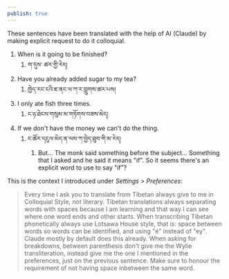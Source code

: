 ```yaml
---
publish: true
---
```


These sentences have been translated with the help of AI (Claude) by making explicit request to do it colloquial.

1. When is it going to be finished?
	1. ག་དུས་ ཚར་གྱི་རེད། 
2. Have you already added sugar to my tea?
	1. ཁྱེད་རང་ངའི་ཇ་ནང་ལ་ཀ་ར་བླུགས་ཚར་པས།
3. I only ate fish three times.
	1. ང་ཉ་ཐེངས་གསུམ་མ་གཏོགས་བཟས་མེད།
4. If we don't have the money we can't do the thing.
	1. ང་ཚོར་དངུལ་མེད་ན་ལས་ཀ་བྱེད་ཐུབ་གི་མ་རེད།
		1. But... The monk said something before the subject... Something that I asked and he said it means "if". So it seems there's an explicit word to use to say "if"?

This is the context I introduced under *Settings > Preferences*:
> Every time I ask you to translate from Tibetan always give to me in Colloquial Style, not literary.
> Tibetan translations always separating words with spaces because I am learning and that way I can see where one word ends and other starts.
> When transcribing Tibetan phonetically always use Lotsawa House style, that is: space between words so words can be identified, and using "é" instead of "ey". Claude mostly by default does this already.
> When asking for breakdowns, between parenthesis don't give me the Wylie transliteration, instead give me the one I mentioned in the preferences, just on the previous sentence. Make sure to honour the requirement of not having space inbetween the same word.